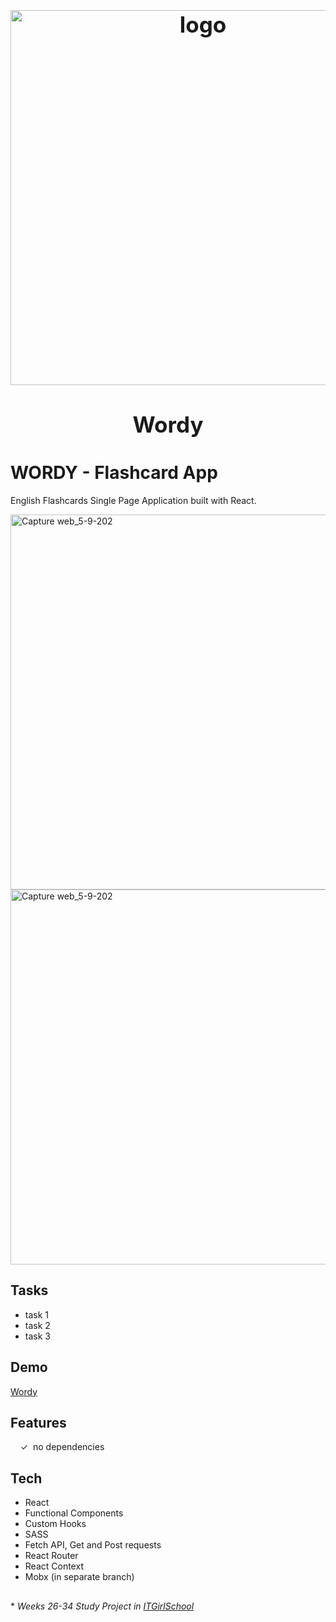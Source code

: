 <h1 align="center" style="display: block; font-size: 2.5em; font-weight: bold; margin-block-start: 1em; margin-block-end: 1em;">
<img width="600" alt="logo" src="../main/screenshots/logo_alenagm.github.io.png">
  <br><br><strong>Wordy</strong>
</h1>

# WORDY - Flashcard App

English Flashcards Single Page Application built with React. 

<img width="600" alt="Capture web_5-9-202" src="../main/screenshots/Capture web_5-9-2022_151026_alenagm.github.io.jpeg">
<img width="600" alt="Capture web_5-9-202" src="../main/screenshots/Capture web_5-9-2022_151255_alenagm.github.io.jpeg">


## Tasks

- task 1
- task 2
- task 3

## Demo

[Wordy]

## Features

&nbsp;&nbsp;&nbsp;&nbsp;&check;&nbsp;&nbsp;no dependencies<br>

## Tech

- React
- Functional Components
- Custom Hooks
- SASS
- Fetch API, Get and Post requests
- React Router
- React Context
- Mobx (in separate branch)

##

  \* _Weeks 26-34 Study Project in [ITGirlSchool]_ 
  

   [ITGirlSchool]: <https://itgirlschool.com/en>
   [Wordy]: <https://alenagm.github.io/flashcards-app/?)>
